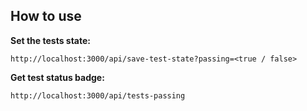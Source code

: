 ## How to use

**Set the tests state:**

```
http://localhost:3000/api/save-test-state?passing=<true / false>
```

**Get test status badge:**

```
http://localhost:3000/api/tests-passing
```
